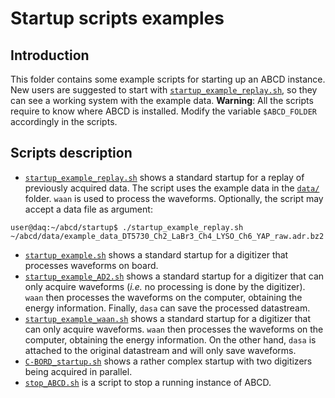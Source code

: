 # Startup scripts examples

## Introduction
This folder contains some example scripts for starting up an ABCD instance.
New users are suggested to start with [`startup_example_replay.sh`](./startup_example_replay.sh), so they can see a working system with the example data.
**Warning**: All the scripts require to know where ABCD is installed. Modify the variable `$ABCD_FOLDER` accordingly in the scripts.

## Scripts description
 - [`startup_example_replay.sh`](./startup_example_replay.sh) shows a standard startup for a replay of previously acquired data. The script uses the example data in the [`data/`](../data/) folder. `waan` is used to process the waveforms. Optionally, the script may accept a data file as argument:
 ```
 user@daq:~/abcd/startup$ ./startup_example_replay.sh ~/abcd/data/example_data_DT5730_Ch2_LaBr3_Ch4_LYSO_Ch6_YAP_raw.adr.bz2
 ```
 - [`startup_example.sh`](./startup_example_CAEN.sh) shows a standard startup for a digitizer that processes waveforms on board.
 - [`startup_example_AD2.sh`](./startup_example_AD2.sh) shows a standard startup for a digitizer that can only acquire waveforms (_i.e._ no processing is done by the digitizer). `waan` then processes the waveforms on the computer, obtaining the energy information. Finally, `dasa` can save the processed datastream.
 - [`startup_example_waan.sh`](./startup_example_waan.sh) shows a standard startup for a digitizer that can only acquire waveforms. `waan` then processes the waveforms on the computer, obtaining the energy information. On the other hand, `dasa` is attached to the original datastream and will only save waveforms.
 - [`C-BORD_startup.sh`](./C-BORD_startup.sh) shows a rather complex startup with two digitizers being acquired in parallel.
 - [`stop_ABCD.sh`](./stop_ABCD.sh) is a script to stop a running instance of ABCD.
